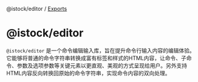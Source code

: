 @istock/editor / [Exports](modules.md)

# @istock/editor

`@istock/editor` 是一个命令编辑输入库，旨在提升命令行输入内容的编辑体验。它能够将普通的命令字符串转换成富有标签和样式的HTML内容，让命令、子命令、参数及选项参数等关键元素以更直观、美观的方式呈现给用户。另外支持HTML内容反向转换回原始的命令字符串，实现命令内容的双向处理。
